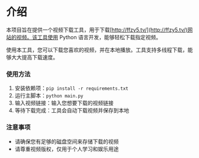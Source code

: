 # 介绍

本项目旨在提供一个视频下载工具，用于下载[http://ffzy5.tv/](http://ffzy5.tv/)网站的视频。该工具使用 Python 语言开发，能够轻松下载指定视频。

使用本工具，您可以下载您喜欢的视频，并在本地播放。工具支持多线程下载，能够大大提高下载速度。

### 使用方法

1. 安装依赖项：`pip install -r requirements.txt`
2. 运行主脚本：`python main.py`
3. 输入视频链接：输入您想要下载的视频链接
4. 等待下载完成：工具会自动下载视频并保存到本地

### 注意事项

- 请确保您有足够的磁盘空间来存储下载的视频
- 请尊重视频版权，仅用于个人学习和娱乐用途
